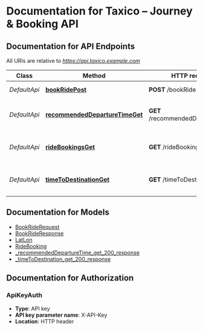 # Documentation for Taxico – Journey &amp; Booking API

<a name="documentation-for-api-endpoints"></a>
## Documentation for API Endpoints

All URIs are relative to *https://api.taxico.example.com*

| Class | Method | HTTP request | Description |
|------------ | ------------- | ------------- | -------------|
| *DefaultApi* | [**bookRidePost**](Apis/DefaultApi.md#bookridepost) | **POST** /bookRide | Initiate a ride booking |
*DefaultApi* | [**recommendedDepartureTimeGet**](Apis/DefaultApi.md#recommendeddeparturetimeget) | **GET** /recommendedDepartureTime | Recommended pickup time to arrive by target time |
*DefaultApi* | [**rideBookingsGet**](Apis/DefaultApi.md#ridebookingsget) | **GET** /rideBookings | Find existing ride bookings to a drop-off terminal |
*DefaultApi* | [**timeToDestinationGet**](Apis/DefaultApi.md#timetodestinationget) | **GET** /timeToDestination | Travel time to destination for a given departure |


<a name="documentation-for-models"></a>
## Documentation for Models

 - [BookRideRequest](./Models/BookRideRequest.md)
 - [BookRideResponse](./Models/BookRideResponse.md)
 - [LatLon](./Models/LatLon.md)
 - [RideBooking](./Models/RideBooking.md)
 - [_recommendedDepartureTime_get_200_response](./Models/_recommendedDepartureTime_get_200_response.md)
 - [_timeToDestination_get_200_response](./Models/_timeToDestination_get_200_response.md)


<a name="documentation-for-authorization"></a>
## Documentation for Authorization

<a name="ApiKeyAuth"></a>
### ApiKeyAuth

- **Type**: API key
- **API key parameter name**: X-API-Key
- **Location**: HTTP header

